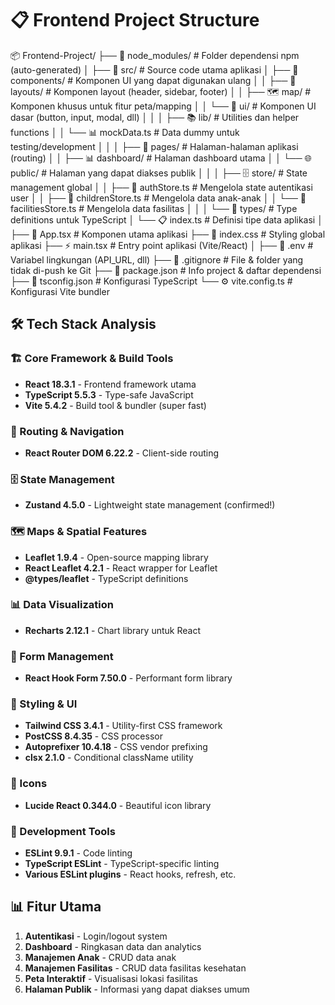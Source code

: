 # 📋 Frontend Project Structure

📦 Frontend-Project/
├── 📁 node_modules/            # Folder dependensi npm (auto-generated)
│
├── 📂 src/                     # Source code utama aplikasi
│   ├── 🧩 components/          # Komponen UI yang dapat digunakan ulang
│   │   ├── 📐 layouts/         # Komponen layout (header, sidebar, footer)
│   │   ├── 🗺️ map/             # Komponen khusus untuk fitur peta/mapping
│   │   └── 🎨 ui/              # Komponen UI dasar (button, input, modal, dll)
│   │
│   ├── 📚 lib/                 # Utilities dan helper functions
│   │   └── 📊 mockData.ts      # Data dummy untuk testing/development
│   │
│   ├── 📄 pages/               # Halaman-halaman aplikasi (routing)
│   │   ├── 📊 dashboard/       # Halaman dashboard utama
│   │   └── 🌐 public/          # Halaman yang dapat diakses publik
│   │
│   ├── 🗄️ store/               # State management global
│   │   ├── 🔐 authStore.ts     # Mengelola state autentikasi user
│   │   ├── 👶 childrenStore.ts # Mengelola data anak-anak
│   │   └── 🏥 facilitiesStore.ts # Mengelola data fasilitas
│   │
│   └── 📝 types/               # Type definitions untuk TypeScript
│       └── 📋 index.ts         # Definisi tipe data aplikasi
│
├── 🚀 App.tsx                  # Komponen utama aplikasi
├── 🎨 index.css                # Styling global aplikasi
├── ⚡ main.tsx                 # Entry point aplikasi (Vite/React)
│
├── 📄 .env                     # Variabel lingkungan (API_URL, dll)
├── 📄 .gitignore               # File & folder yang tidak di-push ke Git
├── 🔧 package.json             # Info project & daftar dependensi
├── 📜 tsconfig.json            # Konfigurasi TypeScript
└── ⚙️ vite.config.ts           # Konfigurasi Vite bundler

## 🛠️ Tech Stack Analysis

### 🏗️ Core Framework & Build Tools
- **React 18.3.1** - Frontend framework utama
- **TypeScript 5.5.3** - Type-safe JavaScript
- **Vite 5.4.2** - Build tool & bundler (super fast)

### 🧭 Routing & Navigation
- **React Router DOM 6.22.2** - Client-side routing

### 🗄️ State Management
- **Zustand 4.5.0** - Lightweight state management (confirmed!)

### 🗺️ Maps & Spatial Features
- **Leaflet 1.9.4** - Open-source mapping library
- **React Leaflet 4.2.1** - React wrapper for Leaflet
- **@types/leaflet** - TypeScript definitions

### 📊 Data Visualization
- **Recharts 2.12.1** - Chart library untuk React

### 📝 Form Management
- **React Hook Form 7.50.0** - Performant form library

### 🎨 Styling & UI
- **Tailwind CSS 3.4.1** - Utility-first CSS framework
- **PostCSS 8.4.35** - CSS processor
- **Autoprefixer 10.4.18** - CSS vendor prefixing
- **clsx 2.1.0** - Conditional className utility

### 🎯 Icons
- **Lucide React 0.344.0** - Beautiful icon library

### 🔧 Development Tools
- **ESLint 9.9.1** - Code linting
- **TypeScript ESLint** - TypeScript-specific linting
- **Various ESLint plugins** - React hooks, refresh, etc.

## 📊 Fitur Utama
1. **Autentikasi** - Login/logout system
2. **Dashboard** - Ringkasan data dan analytics
3. **Manajemen Anak** - CRUD data anak
4. **Manajemen Fasilitas** - CRUD data fasilitas kesehatan
5. **Peta Interaktif** - Visualisasi lokasi fasilitas
6. **Halaman Publik** - Informasi yang dapat diakses umum
